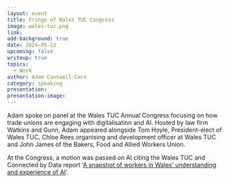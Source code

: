 ```yaml
---
layout: event
title: Fringe of Wales TUC Congress
image: wales-tuc.png
link: 
add-background: true
date: 2024-05-22
upcoming: false
writeup: true
topics:
  - Work
author: Adam Cantwell-Corn
category: speaking
presentation: 
presentation-image: 
---
```

Adam spoke on panel at the Wales TUC Annual Congress focusing on how trade unions are engaging with digitalisation and AI. Hosted by law firm Watkins and Gunn, Adam appeared alongside Tom Hoyle, President-elect of Wales TUC, Chloe Rees organising and development officer at Wales TUC and John James of the Bakers, Food and Allied Workers Union.

At the Congress, a motion was passed on AI citing the Wales TUC and Connected by Data report ‘[A snapshot of workers in Wales’ understanding and experience of AI](https://www.tuc.org.uk/research-analysis/reports/snapshot-workers-wales-understanding-and-experience-ai)’.